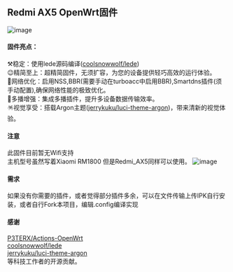 ## Redmi AX5 OpenWrt固件
![image](https://github.com/user-attachments/assets/c15a89a6-9748-4a7a-b646-5d373263ddc1)

#### 固件亮点：  
⚒️稳定：使用lede源码编译([coolsnowwolf/lede](https://github.com/coolsnowwolf/lede))  
😉精简至上：超精简固件，无须扩容，为您的设备提供轻巧高效的运行体验。  
🚀网络优化：启用NSS,BBR(需要手动在turboacc中启用BBR),Smartdns插件(须手动配置),确保网络性能的极致优化。  
🌈多播增强：集成多播插件，提升多设备数据传输效率。  
🪅视觉享受：搭载Argon主题([jerrykuku/luci-theme-argon](https://github.com/jerrykuku/luci-theme-argon))，带来清新的视觉体验。  
#### 注意
此固件目前暂无Wifi支持  
主机型号虽然写着Xiaomi RM1800 但是Redmi_AX5同样可以使用。
![image](https://github.com/user-attachments/assets/0e2e68fd-16af-497a-9284-1d3089587f7b)

#### 需求
如果没有你需要的插件，或者觉得部分插件多余，可以在文件传输上传IPK自行安装，或者自行Fork本项目，编辑.config编译实现  

#### 感谢
[P3TERX/Actions-OpenWrt](https://github.com/P3TERX/Actions-OpenWrt)  
[coolsnowwolf/lede](https://github.com/coolsnowwolf/lede)  
[jerrykuku/luci-theme-argon](https://github.com/jerrykuku/luci-theme-argon)  
等科技工作者的开源贡献。  
